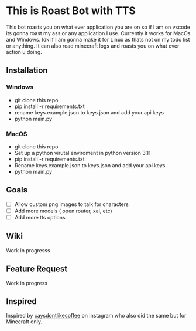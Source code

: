 # This is Roast Bot with TTS

This bot roasts you on what ever application you are on so if I am on vscode its gonna roast my ass or any application I use. Currently it works for MacOs and Windows. Idk if I am gonna make it for Linux as thats not on my todo list or anything. It can also read minecraft logs and roasts you on what ever action u doing.

## Installation

### Windows

* git clone this repo
* pip install -r requirements.txt
* rename keys.example.json to keys.json and add your api keys
* python main.py

### MacOS

* git clone this repo
* Set up a python virutal enviroment in python version 3.11
* pip install -r requirements.txt
* Rename keys.example.json to keys.json and add your api keys.
* python main.py

## Goals

* [ ] Allow custom png images to talk for characters
* [ ] Add more models ( open router, xai, etc)
* [ ] Add more tts options

## Wiki

Work in progresss

## Feature Request

Work in progress

## Inspired

Inspired by [caysdontlikecoffee](https://www.instagram.com/catsdontlikecoffee/) on instagram who also did the same but for Minecraft only.
